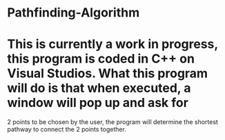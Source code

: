 # Pathfinding-Algorithm
# This is currently a work in progress, this program is coded in C++ on Visual Studios. What this program will do is that when executed, a window will pop up and ask for 
  2 points to be chosen by the user, the program will determine the shortest pathway to connect the 2 points together. 
